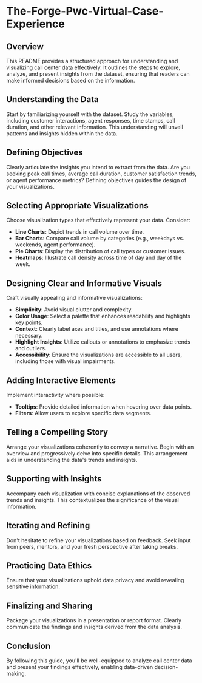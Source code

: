 # The-Forge-Pwc-Virtual-Case-Experience

## Overview

This README provides a structured approach for understanding and visualizing call center data effectively. It outlines the steps to explore, analyze, and present insights from the dataset, ensuring that readers can make informed decisions based on the information.

## Understanding the Data

Start by familiarizing yourself with the dataset. Study the variables, including customer interactions, agent responses, time stamps, call duration, and other relevant information. This understanding will unveil patterns and insights hidden within the data.

## Defining Objectives

Clearly articulate the insights you intend to extract from the data. Are you seeking peak call times, average call duration, customer satisfaction trends, or agent performance metrics? Defining objectives guides the design of your visualizations.

## Selecting Appropriate Visualizations

Choose visualization types that effectively represent your data. Consider:

- **Line Charts**: Depict trends in call volume over time.
- **Bar Charts**: Compare call volume by categories (e.g., weekdays vs. weekends, agent performance).
- **Pie Charts**: Display the distribution of call types or customer issues.
- **Heatmaps**: Illustrate call density across time of day and day of the week.

## Designing Clear and Informative Visuals

Craft visually appealing and informative visualizations:

- **Simplicity**: Avoid visual clutter and complexity.
- **Color Usage**: Select a palette that enhances readability and highlights key points.
- **Context**: Clearly label axes and titles, and use annotations where necessary.
- **Highlight Insights**: Utilize callouts or annotations to emphasize trends and outliers.
- **Accessibility**: Ensure the visualizations are accessible to all users, including those with visual impairments.

## Adding Interactive Elements

Implement interactivity where possible:

- **Tooltips**: Provide detailed information when hovering over data points.
- **Filters**: Allow users to explore specific data segments.

## Telling a Compelling Story

Arrange your visualizations coherently to convey a narrative. Begin with an overview and progressively delve into specific details. This arrangement aids in understanding the data's trends and insights.

## Supporting with Insights

Accompany each visualization with concise explanations of the observed trends and insights. This contextualizes the significance of the visual information.

## Iterating and Refining

Don't hesitate to refine your visualizations based on feedback. Seek input from peers, mentors, and your fresh perspective after taking breaks.

## Practicing Data Ethics

Ensure that your visualizations uphold data privacy and avoid revealing sensitive information.

## Finalizing and Sharing

Package your visualizations in a presentation or report format. Clearly communicate the findings and insights derived from the data analysis.

## Conclusion

By following this guide, you'll be well-equipped to analyze call center data and present your findings effectively, enabling data-driven decision-making.


